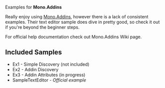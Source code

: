 Examples for **Mono.Addins**

Really enjoy using [Mono.Addins](https://github.com/mono/mono-addins), however there is a lack of consistent examples. Their text editor sample does dive in pretty good, so check it out if you're beyond the beginner steps.

For official help documentation check out Mono.Addins Wiki page.

## Included Samples

* Ex1 - Simple Discovery (not included)
* Ex2 - Addin Discovery
* Ex3 - Addin Attributes (in progress)
* SampleTextEditor - _Official example_
